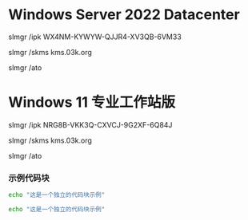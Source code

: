 # Windows Server 2022 Datacenter

slmgr /ipk WX4NM-KYWYW-QJJR4-XV3QB-6VM33

slmgr /skms kms.03k.org

slmgr /ato

# Windows 11 专业工作站版

slmgr /ipk NRG8B-VKK3Q-CXVCJ-9G2XF-6Q84J

slmgr /skms kms.03k.org

slmgr /ato

### 示例代码块

```bash
echo "这是一个独立的代码块示例"
```

```bash
echo "这是一个独立的代码块示例"
